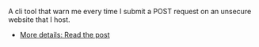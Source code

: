A cli tool that warn me every time I submit a POST request on an unsecure website that I host.

- [More details: Read the post](/post)
